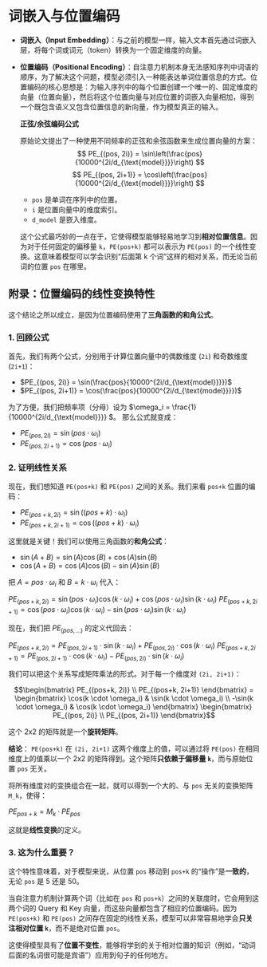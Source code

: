 # 词嵌入与位置编码

-   **词嵌入（Input Embedding）**：与之前的模型一样，输入文本首先通过词嵌入层，将每个词或词元（token）转换为一个固定维度的向量。
-   **位置编码（Positional Encoding）**：自注意力机制本身无法感知序列中词语的顺序，为了解决这个问题，模型必须引入一种能表达单词位置信息的方式。位置编码的核心思想是：为输入序列中的每个位置创建一个唯一的、固定维度的向量（位置向量），然后将这个位置向量与对应位置的词嵌入向量相加，得到一个既包含语义又包含位置信息的新向量，作为模型真正的输入。

    **正弦/余弦编码公式**

    原始论文提出了一种使用不同频率的正弦和余弦函数来生成位置向量的方案：
    $$ PE_{(pos, 2i)} = \sin\left(\frac{pos}{10000^{2i/d_{\text{model}}}}\right) $$
    $$ PE_{(pos, 2i+1)} = \cos\left(\frac{pos}{10000^{2i/d_{\text{model}}}}\right) $$
    - `pos` 是单词在序列中的位置。
    - `i` 是位置向量中的维度索引。
    - `d_model` 是嵌入维度。

    这个公式最巧妙的一点在于，它使得模型能够轻易地学习到**相对位置信息**。因为对于任何固定的偏移量 `k`，`PE(pos+k)` 都可以表示为 `PE(pos)` 的一个线性变换。这意味着模型可以学会识别“后面第 k 个词”这样的相对关系，而无论当前词的位置 `pos` 在哪里。

## 附录：位置编码的线性变换特性

这个结论之所以成立，是因为位置编码使用了**三角函数的和角公式**。

### 1. 回顾公式

首先，我们有两个公式，分别用于计算位置向量中的偶数维度 (`2i`) 和奇数维度 (`2i+1`)：

-   $PE_{(pos, 2i)} = \sin(\frac{pos}{10000^{2i/d_{\text{model}}}})$
-   $PE_{(pos, 2i+1)} = \cos(\frac{pos}{10000^{2i/d_{\text{model}}}})$

为了方便，我们把频率项（分母）设为 $\omega_i = \frac{1}{10000^{2i/d_{\text{model}}}} $。
那么公式就变成：

-   $PE_{(pos, 2i)} = \sin(pos \cdot \omega_i)$
-   $PE_{(pos, 2i+1)} = \cos(pos \cdot \omega_i)$

### 2. 证明线性关系

现在，我们想知道 `PE(pos+k)` 和 `PE(pos)` 之间的关系。我们来看 `pos+k` 位置的编码：

-   $PE_{(pos+k, 2i)} = \sin((pos+k) \cdot \omega_i)$
-   $PE_{(pos+k, 2i+1)} = \cos((pos+k) \cdot \omega_i)$

这里就是关键！我们可以使用三角函数的**和角公式**：
-   $\sin(A+B) = \sin(A)\cos(B) + \cos(A)\sin(B)$
-   $\cos(A+B) = \cos(A)\cos(B) - \sin(A)\sin(B)$

把 $A = pos \cdot \omega_i$ 和 $B = k \cdot \omega_i$ 代入：

$PE_{(pos+k, 2i)} = \sin(pos \cdot \omega_i)\cos(k \cdot \omega_i) + \cos(pos \cdot \omega_i)\sin(k \cdot \omega_i)$
$PE_{(pos+k, 2i+1)} = \cos(pos \cdot \omega_i)\cos(k \cdot \omega_i) - \sin(pos \cdot \omega_i)\sin(k \cdot \omega_i)$

现在，我们把 $PE_{(pos, ...)}$ 的定义代回去：

$PE_{(pos+k, 2i)} = PE_{(pos, 2i+1)} \cdot \sin(k \cdot \omega_i) + PE_{(pos, 2i)} \cdot \cos(k \cdot \omega_i)$
$PE_{(pos+k, 2i+1)} = PE_{(pos, 2i+1)} \cdot \cos(k \cdot \omega_i) - PE_{(pos, 2i)} \cdot \sin(k \cdot \omega_i)$

我们可以把这个关系写成矩阵乘法的形式。对于每一个维度对 `(2i, 2i+1)`：

$$\begin{bmatrix} PE_{(pos+k, 2i)} \\ PE_{(pos+k, 2i+1)} \end{bmatrix} = \begin{bmatrix} \cos(k \cdot \omega_i) & \sin(k \cdot \omega_i) \\ -\sin(k \cdot \omega_i) & \cos(k \cdot \omega_i) \end{bmatrix} \begin{bmatrix} PE_{(pos, 2i)} \\ PE_{(pos, 2i+1)} \end{bmatrix}$$

这个 2x2 的矩阵就是一个**旋转矩阵**。

**结论**：
`PE(pos+k)` 在 `(2i, 2i+1)` 这两个维度上的值，可以通过将 `PE(pos)` 在相同维度上的值乘以一个 2x2 的矩阵得到。这个矩阵**只依赖于偏移量 `k`**，而与原始位置 `pos` 无关。

将所有维度对的变换组合在一起，就可以得到一个大的、与 `pos` 无关的变换矩阵 `M_k`，使得：

$PE_{pos+k} = M_k \cdot PE_{pos}$

这就是**线性变换**的定义。

### 3. 这为什么重要？

这个特性意味着，对于模型来说，从位置 `pos` 移动到 `pos+k` 的“操作”是**一致的**，无论 `pos` 是 5 还是 50。

当自注意力机制计算两个词（比如在 `pos` 和 `pos+k`）之间的关联度时，它会用到这两个词的 Query 和 Key 向量，而这些向量都包含了相应的位置编码。因为 `PE(pos+k)` 和 `PE(pos)` 之间存在固定的线性关系，模型可以非常容易地学会**只关注相对位置 `k`**，而不是绝对位置 `pos`。

这使得模型具有了**位置不变性**，能够将学到的关于相对位置的知识（例如，“动词后面的名词很可能是宾语”）应用到句子的任何地方。
